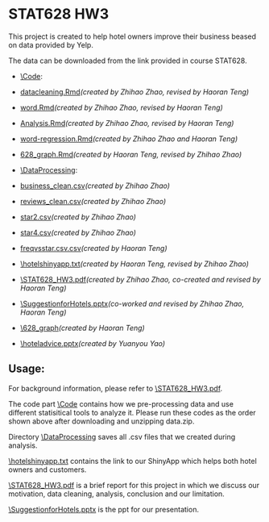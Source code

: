 # STAT628 HW3

This project is created to help hotel owners improve their business beased on data provided by Yelp.

The data can be downloaded from the link provided in course STAT628.

  
- [\Code](https://github.com/Zhihaozzh/STAT628HW3/tree/main/code):
 - [datacleaning.Rmd](https://github.com/Zhihaozzh/STAT628HW3/blob/main/code/datacleaning.Rmd)*(created by Zhihao Zhao, revised by Haoran Teng)*
 - [word.Rmd](https://github.com/Zhihaozzh/STAT628HW3/blob/main/code/Analysis.Rmd)*(created by Zhihao Zhao, revised by Haoran Teng)*
 - [Analysis.Rmd](https://github.com/Zhihaozzh/STAT628HW3/blob/main/code/Analysis.Rmd)*(created by Zhihao Zhao, revised by Haoran Teng)*
 - [word-regression.Rmd](https://github.com/Zhihaozzh/STAT628HW3/blob/main/code/word-regression.Rmd)*(created by Zhihao Zhao and Haoran Teng)*
 - [628_graph.Rmd](https://github.com/Zhihaozzh/STAT628HW3/blob/main/code/628_graph.Rmd)*(created by Haoran Teng, revised by Zhihao Zhao)*
 
- [\DataProcessing](https://github.com/Zhihaozzh/STAT628HW3/tree/main/dataprocessing):
 - [business_clean.csv](https://github.com/Zhihaozzh/STAT628HW3/blob/main/dataprocessing/datacleaning.Rmd)*(created by Zhihao Zhao)*
 - [reviews_clean.csv](https://github.com/Zhihaozzh/STAT628HW3/blob/main/dataprocessing/reviews_clean.csv)*(created by Zhihao Zhao)*
 - [star2.csv](https://github.com/Zhihaozzh/STAT628HW3/blob/main/dataprocessing/star2.csv)*(created by Zhihao Zhao)*
 - [star4.csv](https://github.com/Zhihaozzh/STAT628HW3/blob/main/dataprocessing/star4.csv)*(created by Zhihao Zhao)*
 - [freqvsstar.csv.csv](https://github.com/Zhihaozzh/STAT628HW3/blob/main/dataprocessing/freqvsstar.csv)*(created by Haoran Teng)*
 
- [\hotelshinyapp.txt](https://github.com/Zhihaozzh/STAT628HW3/blob/main/hotelshinyapp.txt)*(created by Haoran Teng, revised by Zhihao Zhao)*
 
- [\STAT628_HW3.pdf](https://github.com/Zhihaozzh/STAT628HW3/blob/main/STAT628_HW3.pdf)*(created by Zhihao Zhao, co-created and revised by Haoran Teng)*

- [\SuggestionforHotels.pptx](https://github.com/Zhihaozzh/STAT628HW3/blob/main/SuggestionforHotels.pptx)*(co-worked and revised by Zhihao Zhao, Haoran Teng)*

- [\628_graph](https://github.com/Zhihaozzh/STAT628HW3/blob/main/628_graph.html)*(created by Haoran Teng)*

- [\hoteladvice.pptx](https://github.com/Zhihaozzh/STAT628HW3/blob/main/hoteladvice.pptx)*(created by Yuanyou Yao)*


## Usage:

For background information, please refer to [\STAT628_HW3.pdf](https://github.com/Zhihaozzh/STAT628HW3/blob/main/STAT628_HW3.pdf).

The code part [\Code](https://github.com/Zhihaozzh/STAT628HW3/tree/main/code) contains how we pre-processing data and use different statisitical tools to analyze it. Please run these codes as the order shown above after downloading and unzipping data.zip.

Directory [\DataProcessing](https://github.com/Zhihaozzh/STAT628HW3/tree/main/dataprocessing) saves all .csv files that we created during analysis.

[\hotelshinyapp.txt](https://github.com/Zhihaozzh/STAT628HW3/blob/main/hotelshinyapp.txt) contains the link to our ShinyApp which helps both hotel owners and customers.

[\STAT628_HW3.pdf](https://github.com/Zhihaozzh/STAT628HW3/blob/main/STAT628_HW3.pdf) is a brief report for this project in which we discuss our motivation, data cleaning, analysis, conclusion and our limitation.

[\SuggestionforHotels.pptx](https://github.com/Zhihaozzh/STAT628HW3/blob/main/SuggestionforHotels.pptx) is the ppt for our presentation.
